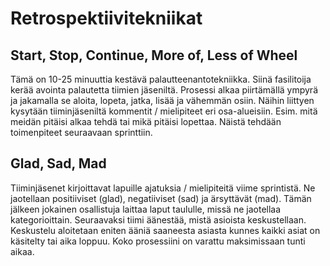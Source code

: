 <h1>Retrospektiivitekniikat</h1>

<h2>Start, Stop, Continue, More of, Less of Wheel</h2>

Tämä on 10-25 minuuttia kestävä palautteenantotekniikka. Siinä fasilitoija kerää avointa palautetta tiimien jäseniltä. Prosessi alkaa piirtämällä ympyrä ja jakamalla se aloita, lopeta, jatka, lisää ja vähemmän osiin. 
Näihin liittyen kysytään tiiminjäseniltä kommentit / mielipiteet eri osa-alueisiin. Esim. mitä meidän pitäisi alkaa tehdä tai mikä pitäisi lopettaa. Näistä tehdään toimenpiteet seuraavaan sprinttiin.

<h2>Glad, Sad, Mad</h2>

Tiiminjäsenet kirjoittavat lapuille ajatuksia / mielipiteitä viime sprintistä. Ne jaotellaan positiiviset (glad), negatiiviset (sad) ja ärsyttävät (mad). Tämän jälkeen jokainen osallistuja laittaa laput taululle, missä ne jaotellaa kategorioittain. Seuraavaksi tiimi äänestää, mistä asioista keskustellaan. Keskustelu aloitetaan eniten ääniä saaneesta asiasta kunnes kaikki asiat on käsitelty tai aika loppuu. Koko prosessiini on varattu maksimissaan tunti aikaa. 
